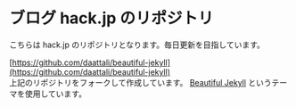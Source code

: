 # ブログ hack.jp のリポジトリ  
こちらは hack.jp のリポジトリとなります。毎日更新を目指しています。

[https://github.com/daattali/beautiful-jekyll](https://github.com/daattali/beautiful-jekyll)  
上記のリポジトリをフォークして作成しています。
[Beautiful Jekyll](https://beautifuljekyll.com/) というテーマを使用しています。
